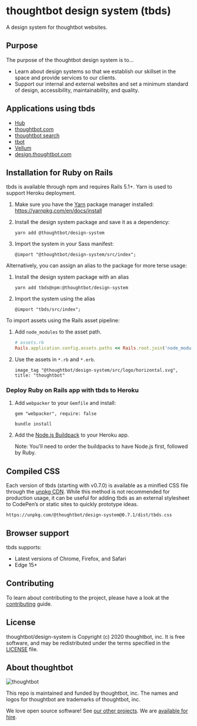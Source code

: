 # thoughtbot design system (tbds)

A design system for thoughtbot websites.

## Purpose

The purpose of the thoughtbot design system is to…

- Learn about design systems so that we establish our skillset in the space
  and provide services to our clients.
- Support our internal and external websites and set a minimum standard of
  design, accessibility, maintainability, and quality.

## Applications using tbds

- [Hub][hub]
- [thoughtbot.com][thoughtbot.com]
- [thoughtbot search][thoughtbot-search]
- [tbot][tbot]
- [Vellum][vellum]
- [design.thoughtbot.com][design.thoughtbot.com]

[hub]: https://hub.thoughtbot.com/
[thoughtbot.com]: https://thoughtbot.com/
[thoughtbot-search]: https://search.thoughtbot.com/
[tbot]: https://tbot.io/
[vellum]: https://vellum.thoughtbot.com/
[design.thoughtbot.com]: https://design.thoughtbot.com/

## Installation for Ruby on Rails

tbds is available through npm and requires Rails 5.1+. Yarn is used to support
Heroku deployment.

1. Make sure you have the [Yarn][yarn] package manager installed:
   https://yarnpkg.com/en/docs/install

1. Install the design system package and save it as a dependency:

    ```
    yarn add @thoughtbot/design-system
    ```

1. Import the system in your Sass manifest:

    ```
    @import "@thoughtbot/design-system/src/index";
    ```

[yarn]: https://yarnpkg.com/en/

Alternatively, you can assign an alias to the package for more terse usage:

1. Install the design system package with an alias

    ```
    yarn add tbds@npm:@thoughtbot/design-system
    ```

1. Import the system using the alias

    ```
    @import "tbds/src/index";
    ```

To import assets using the Rails asset pipeline:

1. Add `node_modules` to the asset path.

    ```ruby
    # assets.rb
    Rails.application.config.assets.paths << Rails.root.join('node_modules')
    ```

1. Use the assets in `*.rb` and `*.erb`.

    ```erb
    image_tag "@thoughtbot/design-system/src/logo/horizontal.svg", title: "thoughtbot"
    ```

### Deploy Ruby on Rails app with tbds to Heroku

1. Add `webpacker` to your `Gemfile` and install:

    ```
    gem "webpacker", require: false
    ```

    ```
    bundle install
    ```

1. Add the [Node.js Buildpack][nodejs-buildpack] to your Heroku app.

    Note: You'll need to order the buildpacks to have Node.js first, followed
    by Ruby.

[nodejs-buildpack]: https://elements.heroku.com/buildpacks/heroku/heroku-buildpack-nodejs

## Compiled CSS

Each version of tbds (starting with v0.7.0) is available as a minified CSS file
through the [unpkg CDN][unpkg]. While this method is not recommended for
production usage, it can be useful for adding tbds as an external stylesheet to
CodePen’s or static sites to quickly prototype ideas.

```
https://unpkg.com/@thoughtbot/design-system@0.7.1/dist/tbds.css
```

[unpkg]: https://unpkg.com/

## Browser support

tbds supports:

- Latest versions of Chrome, Firefox, and Safari
- Edge 15+

## Contributing

To learn about contributing to the project, please have a look at the [contributing] guide.

[contributing]: /CONTRIBUTING.md

## License

thoughtbot/design-system is Copyright (c) 2020 thoughtbot, inc.
It is free software, and may be redistributed
under the terms specified in the [LICENSE] file.

[LICENSE]: /LICENSE.md

<!-- START /templates/footer.md -->
## About thoughtbot

![thoughtbot](https://thoughtbot.com/thoughtbot-logo-for-readmes.svg)

This repo is maintained and funded by thoughtbot, inc.
The names and logos for thoughtbot are trademarks of thoughtbot, inc.

We love open source software!
See [our other projects][community].
We are [available for hire][hire].

[community]: https://thoughtbot.com/community?utm_source=github
[hire]: https://thoughtbot.com/hire-us?utm_source=github


<!-- END /templates/footer.md -->
